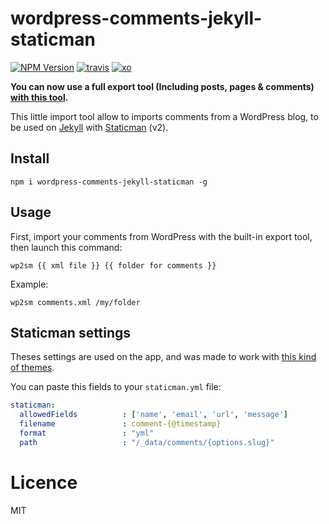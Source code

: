 
# wordpress-comments-jekyll-staticman


[![NPM Version][npm-version]][npm-url]
[![travis][travis-badge]][travis-url]
[![xo][xo-badge]][xo-url]

**You can now use a full export tool (Including posts, pages & comments) [with this tool](https://github.com/arthurlacoste/wordpress2jekyll).**

This little import tool allow to imports comments from a WordPress blog, to be used on [Jekyll] with [Staticman] (v2).

## Install

```
npm i wordpress-comments-jekyll-staticman -g
```

## Usage

First, import your comments from WordPress with the built-in export tool, then launch this command:

```terminal
wp2sm {{ xml file }} {{ folder for comments }}
```

Example:

```terminal
wp2sm comments.xml /my/folder
```

## Staticman settings

Theses settings are used on the app, and was made to work with [this kind of themes].

You can paste this fields to your `staticman.yml` file:

```yml
staticman:
  allowedFields          : ['name', 'email', 'url', 'message']
  filename               : comment-{@timestamp}
  format                 : "yml"
  path                   : "/_data/comments/{options.slug}"
```

# Licence

MIT

[npm-version]:https://img.shields.io/npm/v/wordpress-comments-jekyll-staticman.svg
[npm-url]: https://npmjs.org/package/wordpress-comments-jekyll-staticman
[travis-badge]: http://img.shields.io/travis/arthurlacoste/wordpress-comments-jekyll-staticman.svg
[travis-url]: https://travis-ci.org/arthurlacoste/wordpress-comments-jekyll-staticman
[xo-badge]: https://img.shields.io/badge/code_style-XO-5ed9c7.svg
[xo-url]: https://github.com/sindresorhus/xo

[Jekyll]: https://jekyllrb.com
[Staticman]: https://staticman.net
[this kind of themes]: https://mademistakes.com/work/minimal-mistakes-jekyll-theme/
